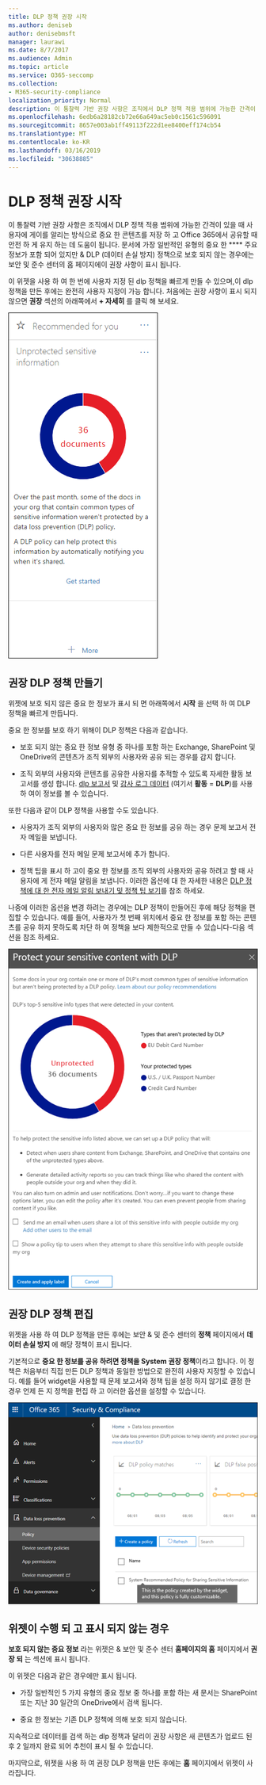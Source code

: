 ```yaml
---
title: DLP 정책 권장 시작
ms.author: deniseb
author: denisebmsft
manager: laurawi
ms.date: 8/7/2017
ms.audience: Admin
ms.topic: article
ms.service: O365-seccomp
ms.collection:
- M365-security-compliance
localization_priority: Normal
description: 이 통찰력 기반 권장 사항은 조직에서 DLP 정책 적용 범위에 가능한 간격이 있을 때 사용자에 게이를 알리는 방식으로 중요 한 콘텐츠를 저장 하 고 Office 365에서 공유할 때 안전 하 게 유지 하는 데 도움이 됩니다. 문서에 가장 일반적인 유형의 중요 한 주요 정보가 포함 되어 있지만 &amp; DLP 정책에 의해 보호 되지 않는 경우에는 보안 및 준수 센터의 홈 페이지에서이 권장 사항을 확인할 수 있습니다.
ms.openlocfilehash: 6edb6a28182cb72e66a649ac5eb0c1561c596091
ms.sourcegitcommit: 8657e003ab1ff49113f222d1ee8400eff174cb54
ms.translationtype: MT
ms.contentlocale: ko-KR
ms.lasthandoff: 03/16/2019
ms.locfileid: "30638885"
---
```

# <a name="get-started-with-dlp-policy-recommendations"></a>DLP 정책 권장 시작

이 통찰력 기반 권장 사항은 조직에서 DLP 정책 적용 범위에 가능한 간격이 있을 때 사용자에 게이를 알리는 방식으로 중요 한 콘텐츠를 저장 하 고 Office 365에서 공유할 때 안전 하 게 유지 하는 데 도움이 됩니다. 문서에 가장 일반적인 유형의 중요 한 **** 주요 정보가 포함 되어 있지만 &amp; DLP (데이터 손실 방지) 정책으로 보호 되지 않는 경우에는 보안 및 준수 센터의 홈 페이지에이 권장 사항이 표시 됩니다. 
  
이 위젯을 사용 하 여 한 번에 사용자 지정 된 dlp 정책을 빠르게 만들 수 있으며,이 dlp 정책을 만든 후에는 완전히 사용자 지정이 가능 합니다. 처음에는 권장 사항이 표시 되지 않으면 **권장** 섹션의 아래쪽에서 **+ 자세히** 를 클릭 해 보세요. 
  
![보호 되지 않는 중요 한 정보 라는 위젯](media/91bc04d2-6eff-4294-8b73-b2d56d26ffc4.png)
  
## <a name="create-the-recommended-dlp-policy"></a>권장 DLP 정책 만들기

위젯에 보호 되지 않은 중요 한 정보가 표시 되 면 아래쪽에서 **시작** 을 선택 하 여 DLP 정책을 빠르게 만듭니다. 
  
중요 한 정보를 보호 하기 위해이 DLP 정책은 다음과 같습니다.
  
- 보호 되지 않는 중요 한 정보 유형 중 하나를 포함 하는 Exchange, SharePoint 및 OneDrive의 콘텐츠가 조직 외부의 사용자와 공유 되는 경우를 감지 합니다.
    
- 조직 외부의 사용자와 콘텐츠를 공유한 사용자를 추적할 수 있도록 자세한 활동 보고서를 생성 합니다. [dlp 보고서](view-the-dlp-reports.md) 및 [감사 로그 데이터](search-the-audit-log-in-security-and-compliance.md) (여기서 **활동** = **DLP**)를 사용 하 여이 정보를 볼 수 있습니다.
    
또한 다음과 같이 DLP 정책을 사용할 수도 있습니다.
  
- 사용자가 조직 외부의 사용자와 많은 중요 한 정보를 공유 하는 경우 문제 보고서 전자 메일을 보냅니다.
    
- 다른 사용자를 전자 메일 문제 보고서에 추가 합니다.
    
- 정책 팁을 표시 하 고이 중요 한 정보를 조직 외부의 사용자와 공유 하려고 할 때 사용자에 게 전자 메일 알림을 보냅니다. 이러한 옵션에 대 한 자세한 내용은 [DLP 정책에 대 한 전자 메일 알림 보내기 및 정책 팁 보기](use-notifications-and-policy-tips.md)를 참조 하세요.
    
나중에 이러한 옵션을 변경 하려는 경우에는 DLP 정책이 만들어진 후에 해당 정책을 편집할 수 있습니다. 예를 들어, 사용자가 첫 번째 위치에서 중요 한 정보를 포함 하는 콘텐츠를 공유 하지 못하도록 차단 하 여 정책을 보다 제한적으로 만들 수 있습니다-다음 섹션을 참조 하세요.
  
![보호 되지 않는 중요 한 정보 라는 위젯의 설정](media/b6106cbd-1bed-4582-aaef-b678de470c9b.png)
  
## <a name="edit-the-recommended-dlp-policy"></a>권장 DLP 정책 편집

위젯을 사용 하 여 DLP 정책을 만든 후에는 보안 &amp; 및 준수 센터의 **정책** 페이지에서 **데이터 손실 방지** 에 해당 정책이 표시 됩니다. 
  
기본적으로 **중요 한 정보를 공유 하려면 정책을 System 권장 정책**이라고 합니다. 이 정책은 처음부터 직접 만든 DLP 정책과 동일한 방법으로 완전히 사용자 지정할 수 있습니다. 예를 들어 widget을 사용할 때 문제 보고서와 정책 팁을 설정 하지 않기로 결정 한 경우 언제 든 지 정책을 편집 하 고 이러한 옵션을 설정할 수 있습니다.
  
![중요 한 정보를 공유 하기 위한 시스템 권장 정책](media/2fc49f25-ec25-4433-add4-d60f73888f13.png)
  
## <a name="when-the-widget-does-and-does-not-appear"></a>위젯이 수행 되 고 표시 되지 않는 경우

**보호 되지 않는 중요 정보** 라는 위젯은 &amp; 보안 및 준수 센터 **홈페이지의 홈** 페이지에서 **권장 되** 는 섹션에 표시 됩니다. 
  
이 위젯은 다음과 같은 경우에만 표시 됩니다.
  
- 가장 일반적인 5 가지 유형의 중요 정보 중 하나를 포함 하는 새 문서는 SharePoint 또는 지난 30 일간의 OneDrive에서 검색 됩니다.
    
- 중요 한 정보는 기존 DLP 정책에 의해 보호 되지 않습니다.
    
지속적으로 데이터를 검색 하는 dlp 정책과 달리이 권장 사항은 새 콘텐츠가 업로드 된 후 2 일까지 완료 되어 추천이 표시 될 수 있습니다.
  
마지막으로, 위젯을 사용 하 여 권장 DLP 정책을 만든 후에는 **홈** 페이지에서 위젯이 사라집니다. 
  

